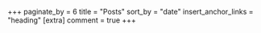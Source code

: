+++
paginate_by = 6
title = "Posts"
sort_by = "date"
insert_anchor_links = "heading"
[extra]
comment = true
+++
